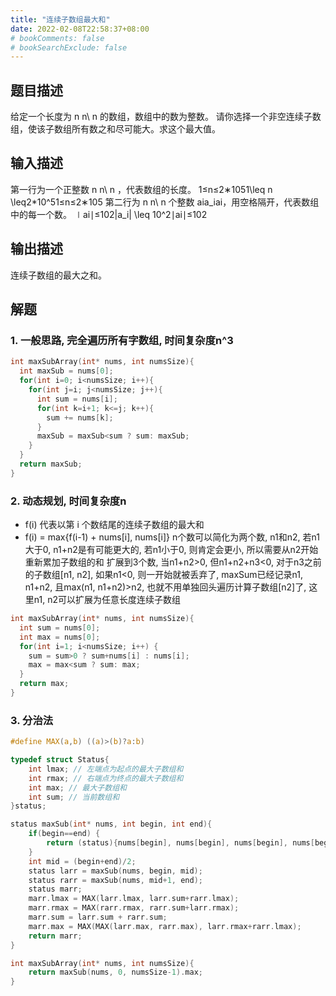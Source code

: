 ```yaml
---
title: "连续子数组最大和"
date: 2022-02-08T22:58:37+08:00
# bookComments: false
# bookSearchExclude: false
---
```



## 题目描述
给定一个长度为 n n\ n 的数组，数组中的数为整数。
请你选择一个非空连续子数组，使该子数组所有数之和尽可能大。求这个最大值。

## 输入描述
第一行为一个正整数 n n\ n ，代表数组的长度。 1≤n≤2∗1051\leq n \leq2*10^51≤n≤2∗105
第二行为 n n\ n 个整数 aia_iai​，用空格隔开，代表数组中的每一个数。 ∣ai∣≤102|a_i| \leq 10^2∣ai​∣≤102


## 输出描述
连续子数组的最大之和。

## 解题
### 1. 一般思路, 完全遍历所有字数组, 时间复杂度n^3
```c
int maxSubArray(int* nums, int numsSize){
  int maxSub = nums[0];
  for(int i=0; i<numsSize; i++){
    for(int j=i; j<numsSize; j++){
      int sum = nums[i];
      for(int k=i+1; k<=j; k++){
        sum += nums[k];
      }
      maxSub = maxSub<sum ? sum: maxSub;
    }
  }
  return maxSub;
}
```

### 2. 动态规划, 时间复杂度n
* f(i) 代表以第 i 个数结尾的连续子数组的最大和
* f(i) = max{f(i-1) + nums[i], nums[i]}
n个数可以简化为两个数, n1和n2, 若n1大于0, n1+n2是有可能更大的, 若n1小于0, 则肯定会更小, 所以需要从n2开始重新累加子数组的和
扩展到3个数, 当n1+n2>0, 但n1+n2+n3<0, 对于n3之前的子数组[n1, n2], 如果n1<0, 则一开始就被丢弃了, maxSum已经记录n1, n1+n2, 且max(n1, n1+n2)>n2, 也就不用单独回头遍历计算子数组[n2]了, 这里n1, n2可以扩展为任意长度连续子数组
```c
int maxSubArray(int* nums, int numsSize){
  int sum = nums[0];
  int max = nums[0];
  for(int i=1; i<numsSize; i++) {
    sum = sum>0 ? sum+nums[i] : nums[i];
    max = max<sum ? sum: max;
  }
  return max;
}
```

### 3. 分治法
```c
#define MAX(a,b) ((a)>(b)?a:b)

typedef struct Status{
    int lmax; // 左端点为起点的最大子数组和
    int rmax; // 右端点为终点的最大子数组和
    int max; // 最大子数组和
    int sum; // 当前数组和
}status;

status maxSub(int* nums, int begin, int end){
    if(begin==end) {
        return (status){nums[begin], nums[begin], nums[begin], nums[begin]};
    }
    int mid = (begin+end)/2;
    status larr = maxSub(nums, begin, mid);
    status rarr = maxSub(nums, mid+1, end);
    status marr;
    marr.lmax = MAX(larr.lmax, larr.sum+rarr.lmax);
    marr.rmax = MAX(rarr.rmax, rarr.sum+larr.rmax);
    marr.sum = larr.sum + rarr.sum;
    marr.max = MAX(MAX(larr.max, rarr.max), larr.rmax+rarr.lmax);
    return marr;
}

int maxSubArray(int* nums, int numsSize){
    return maxSub(nums, 0, numsSize-1).max;
}
```
